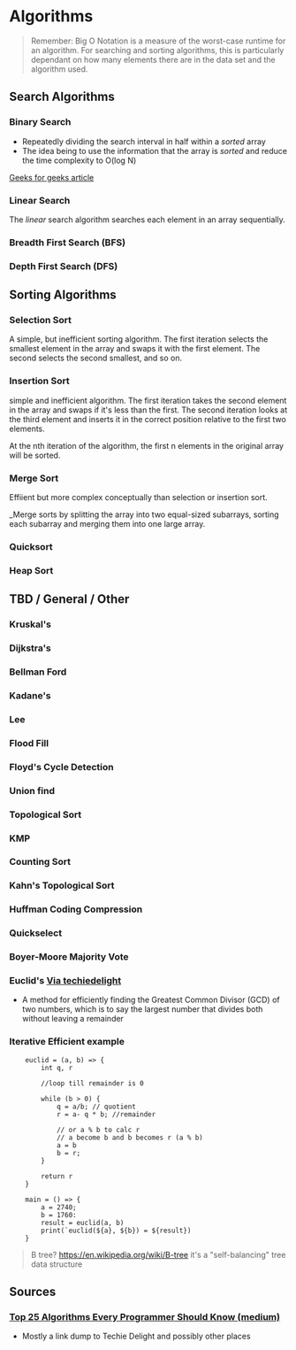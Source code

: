 # Algorithms   

> Remember: Big O Notation is a measure of the worst-case runtime for an algorithm. For searching and sorting algorithms, this is particularly dependant on how many elements there are in the data set and the algorithm used.

## Search Algorithms

### Binary Search

- Repeatedly dividing the search interval in half within a *sorted* array
- The idea being to use the information that the array is *sorted* and reduce the time complexity to O(log N)

[Geeks for geeks article](https://www.geeksforgeeks.org/binary-search/)

### Linear Search

The _linear_ search algorithm searches each element in an array sequentially.

### Breadth First Search (BFS)

### Depth First Search (DFS)

## Sorting Algorithms

### Selection Sort

A simple, but inefficient sorting algorithm. The first iteration selects the smallest element in the array and swaps it with the first element. The second selects the second smallest, and so on.

### Insertion Sort

simple and inefficient algorithm. The first iteration takes the second element in the array and swaps if it's less than the first. The second iteration looks at the third element and inserts it in the correct position relative to the first two elements.

At the nth iteration of the algorithm, the first n elements in the original array will be sorted.

### Merge Sort

Effiient but more complex conceptually than selection or insertion sort.

_Merge sorts by splitting the array into two equal-sized subarrays, sorting each subarray and merging them into one large array.

### Quicksort 

### Heap Sort

## TBD / General / Other

### Kruskal's 

### Dijkstra's 

### Bellman Ford

### Kadane's

### Lee

### Flood Fill

### Floyd's Cycle Detection

### Union find

### Topological Sort

### KMP

### Counting Sort

### Kahn's Topological Sort

### Huffman Coding Compression

### Quickselect

### Boyer-Moore Majority Vote

### Euclid's [Via techiedelight](https://www.techiedelight.com/euclids-algorithm-to-find-gcd-of-two-numbers/)

- A method for efficiently finding the Greatest Common Divisor (GCD) of two numbers, which is to say the largest number that divides both without leaving a remainder

### Iterative Efficient example

```
    euclid = (a, b) => {
        int q, r

        //loop till remainder is 0

        while (b > 0) {
            q = a/b; // quotient
            r = a- q * b; //remainder

            // or a % b to calc r
            // a become b and b becomes r (a % b)
            a = b
            b = r;
        }

        return r
    }

    main = () => {
        a = 2740;
        b = 1760:
        result = euclid(a, b)
        print(`euclid(${a}, ${b}) = ${result})
    }
```

> B tree? https://en.wikipedia.org/wiki/B-tree
> it's a "self-balancing" tree data structure


## Sources

### [Top 25 Algorithms Every Programmer Should Know (medium)](https://medium.com/techie-delight/top-25-algorithms-every-programmer-should-know-373246b4881b)

- Mostly a link dump to Techie Delight and possibly other places
